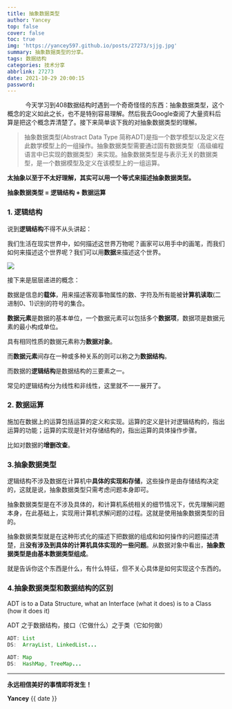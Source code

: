 ```yaml
---
title: 抽象数据类型
author: Yancey
top: false
cover: false
toc: true
img: 'https://yancey597.github.io/posts/27273/sjjg.jpg'
summary: 抽象数据类型的分享。
tags: 数据结构
categories: 技术分享
abbrlink: 27273
date: 2021-10-29 20:00:15
password:
---
```




&emsp;&emsp;&emsp;今天学习到408数据结构时遇到一个奇奇怪怪的东西：抽象数据类型，这个概念的定义如此之长，也不是特别容易理解。然后我去Google查阅了大量资料后算是把这个概念弄清楚了。接下来简单谈下我的对抽象数据类型的理解。



> 抽象数据类型(Abstract Data Type 简称ADT)是指一个数学模型以及定义在此数学模型上的一组操作。抽象数据类型需要通过固有数据类型（高级编程语言中已实现的数据类型）来实现。抽象数据类型是与表示无关的数据类型，是一个数据模型及定义在该模型上的一组运算。



**太抽象以至于不太好理解，其实可以用一个等式来描述抽象数据类型。**

**抽象数据类型 = 逻辑结构 + 数据运算**



### 1. 逻辑结构

说到**逻辑结构**不得不从头讲起：

我们生活在现实世界中，如何描述这世界万物呢？画家可以用手中的画笔，而我们如何来描述这个世界呢？我们可以用**数据**来描述这个世界。



<img src="https://yancey597.github.io/posts/27273/sjysj.jpg" ></img>



接下来是层层递进的概念：

数据是信息的**载体**，用来描述客观事物属性的数、字符及所有能被**计算机读取**(二进制0、1)识别的符号的集合。

**数据元素**是数据的基本单位，一个数据元素可以包括多个**数据项**，数据项是数据元素的最小构成单位。

具有相同性质的数据元素称为**数据对象**。

而**数据元素**间存在一种或多种关系的则可以称之为**数据结构**。

而数据的**逻辑结构**是数据结构的三要素之一。

常见的逻辑结构分为线性和非线性，这里就不一一展开了。



### 2. 数据运算

施加在数据上的运算包括运算的定义和实现。运算的定义是针对逻辑结构的，指出运算的功能；运算的实现是针对存储结构的，指出运算的具体操作步骤。

比如对数据的**增删改查**。





### 3.抽象数据类型

逻辑结构不涉及数据在计算机中**具体的实现和存储**，这些操作是由存储结构决定的，这就是说，抽象数据类型只需考虑问题本身即可。

抽象数据类型是在不涉及具体的，和计算机系统相关的细节情况下，优先理解问题本身，在此基础上，实现用计算机求解问题的过程。这就是使用抽象数据类型的目的。



抽象数据类型就是在这种形式化的描述下把数据的组成和如何操作的问题描述清楚，且**没有涉及到具体的计算机具体实现的一些问题**。从数据对象中看出，**抽象数据类型是由基本数据类型组成**。

就是告诉你这个东西是什么，有什么特征，但不关心具体是如何实现这个东西的。



### 4.抽象数据类型和数据结构的区别

ADT is to a Data Structure, what an Interface (what it does) is to a Class (how it does it)

ADT 之于数据结构，接口（它做什么）之于类（它如何做）



```java
ADT: List
DS:  ArrayList, LinkedList...

ADT: Map
DS:  HashMap, TreeMap...
```



---
**永远相信美好的事情即将发生！**

**Yancey**
{{ date }}